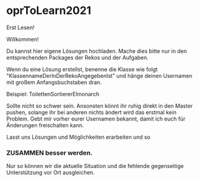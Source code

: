 # oprToLearn2021
Erst Lesen!

Willkommen!

Du kannst hier eigene Lösungen hochladen. Mache dies bitte nur in den entsprechenden Packages der Rekos und der Aufgaben.

Wenn du eine Lösung erstellst, benenne die Klasse wie folgt "KlassennameDerInDerRekoAngegebenIst" und hänge deinen Usernamen mit großem Anfangsbuchstaben dran.

Beispiel: ToilettenSortiererElmonarch

Sollte nicht so schwer sein. Ansonsten könnt ihr ruhig direkt in den Master pushen, solange ihr bei anderen nichts ändert wird das erstmal kein Problem.
Gebt mir vorher eurer Usernamen bekannt, damit ich euch für Änderungen freischalten kann.

Lasst uns Lösungen und Möglichkeiten erarbeiten und so 
### ZUSAMMEN besser werden. 
Nur so können wir die aktuelle Situation und die fehlende gegenseitige Unterstützung vor Ort ausgleichen.


